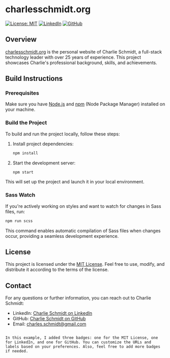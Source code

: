 # charlesschmidt.org

[![License: MIT](https://img.shields.io/badge/License-MIT-blue.svg)](https://opensource.org/licenses/MIT)
[![LinkedIn](https://img.shields.io/badge/LinkedIn-Charlie_Schmidt-blue.svg)](https://www.linkedin.com/in/charlie-schmidt)
[![GitHub](https://img.shields.io/badge/GitHub-chrlzs-blue.svg)](https://github.com/chrlzs)

## Overview

[charlesschmidt.org](https://charlesschmidt.org/) is the personal website of Charlie Schmidt, a full-stack technology leader with over 25 years of experience. This project showcases Charlie's professional background, skills, and achievements.

## Build Instructions

### Prerequisites

Make sure you have [Node.js](https://nodejs.org/) and [npm](https://www.npmjs.com/) (Node Package Manager) installed on your machine.

### Build the Project

To build and run the project locally, follow these steps:

1. Install project dependencies:

    ```bash
    npm install
    ```

2. Start the development server:

    ```bash
    npm start
    ```

This will set up the project and launch it in your local environment.

### Sass Watch

If you're actively working on styles and want to watch for changes in Sass files, run:

```bash
npm run scss
```

This command enables automatic compilation of Sass files when changes occur, providing a seamless development experience.

## License

This project is licensed under the [MIT License](LICENSE). Feel free to use, modify, and distribute it according to the terms of the license.

## Contact

For any questions or further information, you can reach out to Charlie Schmidt:

- LinkedIn: [Charlie Schmidt on LinkedIn](https://www.linkedin.com/in/charlie-schmidt)
- GitHub: [Charlie Schmidt on GitHub](https://github.com/chrlzs)
- Email: [charles.schmidt@gmail.com](mailto:charles.schmidt@gmail.com)
```

In this example, I added three badges: one for the MIT License, one for LinkedIn, and one for GitHub. You can customize the URLs and labels based on your preferences. Also, feel free to add more badges if needed.
